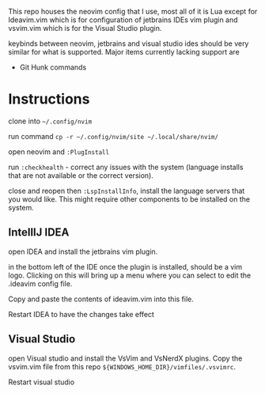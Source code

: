This repo houses the neovim config that I use, most all of it is Lua except for Ideavim.vim which is for configuration of jetbrains IDEs vim plugin and vsvim.vim which is for the Visual Studio plugin.

keybinds between neovim, jetbrains and visual studio ides should be very similar for what is supported. Major items currently lacking support are
- Git Hunk commands

# Instructions
clone into `~/.config/nvim`

run command `cp -r ~/.config/nvim/site ~/.local/share/nvim/`

open neovim and `:PlugInstall`

run `:checkhealth` - correct any issues with the system (language installs that are not available or the correct version).

close and reopen then `:LspInstallInfo`, install the language servers that you would like. This might require other components to be installed on the system.

## IntellIJ IDEA 
open IDEA and install the jetbrains vim plugin.

in the bottom left of the IDE once the plugin is installed, should be a vim logo. Clicking on this will bring up a menu where you can select to edit the .ideavim config file.

Copy and paste the contents of ideavim.vim into this file.

Restart IDEA to have the changes take effect

## Visual Studio
open Visual studio and install the VsVim and VsNerdX plugins. Copy the vsvim.vim file from this repo `${WINDOWS_HOME_DIR}/vimfiles/.vsvimrc`.

Restart visual studio

